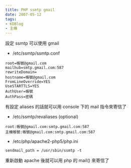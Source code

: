 ```yaml
---
title: PHP ssmtp gmail
date: 2007-05-12
tags:
- KDBlog
- 主機
---
```

設定 ssmtp 可以使用 gmail

* /etc/ssmtp/ssmtp.conf

```
root=帳號@gmail.com
mailhub=smtp.gmail.com:587
rewriteDomain=
hostname=帳號@gmail.com
FromLineOverride=YES
UseSTARTTLS=YES
AuthUser=帳號
AuthPass=密碼
```

有設定 aliases 的話就可以用 console 下的 mail 指令來寄信了

* /etc/ssmtp/revaliases (optional)

```
root:帳號@gmail.com:smtp.gmail.com:587
主機帳號:帳號@gmail.com:smtp.gmail.com:587
```

* /etc/php/apache2-php5/php.ini

```
sendmail_path = /usr/sbin/ssmtp -t
```

重新啟動 apache 後就可以用 php 的 mail() 來寄信了

